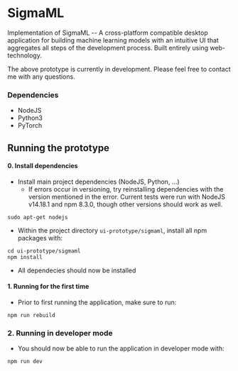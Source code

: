 # SigmaML 
Implementation of SigmaML -- A cross-platform compatible desktop application for building machine learning models
with an intuitive UI that aggregates all steps of the development process. Built entirely using web-technology.

The above prototype is currently in development.
Please feel free to contact me with any questions. 

### Dependencies
* NodeJS
* Python3
* PyTorch

## Running the prototype

#### 0. Install dependencies
- Install main project dependencies (NodeJS, Python, ...)
  - If errors occur in versioning, try reinstalling dependencies with the version mentioned in the error. Current tests were run with NodeJS v14.18.1 and npm 8.3.0, though other versions should work as well.
```
sudo apt-get nodejs
```

- Within the project directory ```ui-prototype/sigmaml```, install all npm packages with:
```
cd ui-prototype/sigmaml
npm install
```
- All dependecies should now be installed

#### 1. Running for the first time
- Prior to first running the application, make sure to run:
```
npm run rebuild
```

### 2. Running in developer mode
- You should now be able to run the application in developer mode with:
```
npm run dev
```
